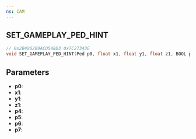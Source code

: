 ```yaml
---
ns: CAM
---
```

## SET_GAMEPLAY_PED_HINT

```c
// 0x2B486269ACD548D3 0x7C27343E
void SET_GAMEPLAY_PED_HINT(Ped p0, float x1, float y1, float z1, BOOL p4, Any duration, Any blendOutDuration, Any blendInDuration);
```


## Parameters
* **p0**: 
* **x1**: 
* **y1**: 
* **z1**: 
* **p4**: 
* **p5**: 
* **p6**: 
* **p7**: 

